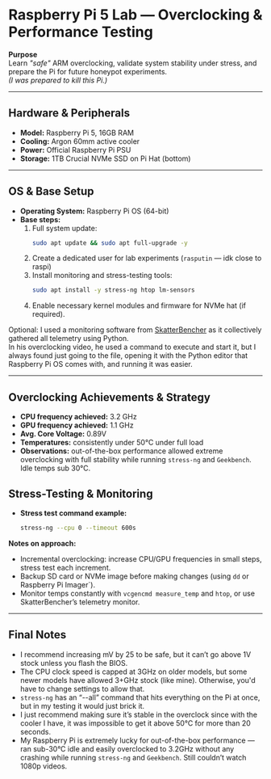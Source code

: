 # Raspberry Pi 5 Lab — Overclocking & Performance Testing

**Purpose**  
Learn *"safe"* ARM overclocking, validate system stability under stress, and prepare the Pi for future honeypot experiments.  
*(I was prepared to kill this Pi.)*

---

## Hardware & Peripherals
- **Model:** Raspberry Pi 5, 16GB RAM  
- **Cooling:** Argon 60mm active cooler  
- **Power:** Official Raspberry Pi PSU  
- **Storage:** 1TB Crucial NVMe SSD on Pi Hat (bottom)  

---

## OS & Base Setup
- **Operating System:** Raspberry Pi OS (64-bit)  
- **Base steps:**
  1. Full system update:
     ```bash
     sudo apt update && sudo apt full-upgrade -y
     ```
  2. Create a dedicated user for lab experiments (`rasputin` — idk close to raspi)  
  3. Install monitoring and stress-testing tools:
     ```bash
     sudo apt install -y stress-ng htop lm-sensors
     ```
  4. Enable necessary kernel modules and firmware for NVMe hat (if required).

Optional: I used a monitoring software from [SkatterBencher](https://github.com/SkatterBencher/rpi5-telemetry-python) as it collectively gathered all telemetry using Python.  
In his overclocking video, he used a command to execute and start it, but I always found just going to the file, opening it with the Python editor that Raspberry Pi OS comes with, and running it was easier.

---

## Overclocking Achievements & Strategy
- **CPU frequency achieved:** 3.2 GHz  
- **GPU frequency achieved:** 1.1 GHz  
- **Avg. Core Voltage:** 0.89V  
- **Temperatures:** consistently under 50°C under full load  
- **Observations:** out-of-the-box performance allowed extreme overclocking with full stability while running `stress-ng` and `Geekbench`. Idle temps sub 30°C.  

## Stress-Testing & Monitoring
- **Stress test command example:**
  ```bash
  stress-ng --cpu 0 --timeout 600s

**Notes on approach:**  
- Incremental overclocking: increase CPU/GPU frequencies in small steps, stress test each increment.  
- Backup SD card or NVMe image before making changes (using `dd` or Raspberry Pi Imager`).  
- Monitor temps constantly with `vcgencmd measure_temp` and `htop`, or use SkatterBencher’s telemetry monitor.  

---

## Final Notes
- I recommend increasing mV by 25 to be safe, but it can’t go above 1V stock unless you flash the BIOS.  
- The CPU clock speed is capped at 3GHz on older models, but some newer models have allowed 3+GHz stock (like mine). Otherwise, you'd have to change settings to allow that.  
- `stress-ng` has an “--all” command that hits everything on the Pi at once, but in my testing it would just brick it.  
- I just recommend making sure it’s stable in the overclock since with the cooler I have, it was impossible to get it above 50°C for more than 20 seconds.  
- My Raspberry Pi is extremely lucky for out-of-the-box performance — ran sub-30°C idle and easily overclocked to 3.2GHz without any crashing while running `stress-ng` and `Geekbench`. Still couldn’t watch 1080p videos.


